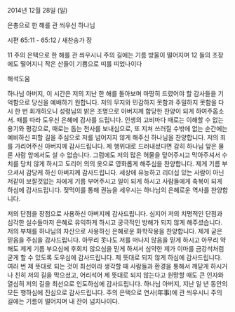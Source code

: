 2014년 12월 28일 (일)

은총으로 한 해를 관 씌우신 하나님



시편 65:11 - 65:12 / 새찬송가  장


11 주의 은택으로 한 해를 관 씌우시니 주의 길에는 기름 방울이 떨어지며 12 들의 초장에도 떨어지니 작은 산들이 기쁨으로 띠를 띠었나이다

해석도움





하나님 아버지, 이 시간은 저의 지난 한 해를 돌아보며 마땅히 드렸어야 할 감사들을 기억함으로 당신을 예배하기 원합니다. 저의 무지와 민감하지 못함과 주밀하지 못함을 다시 한 번 회개하오니 성령님의 밝은 조명으로 아버지께 합당한 찬양이 되게 하여주옵소서.
때를 따라 도우신 은혜에 감사를 드립니다. 인생의 고비마다 때로는 이해할 수 없는 용기와 평강으로, 때로는 돕는 천사를 보내심으로, 또 지쳐 쓰러질 수밖에 없는 순간에는 예비하신 피할 길을 주심으로 저를 넘어지지 않게 해주신 하나님을 찬양합니다.
저의 죄를 가리어주신 아버지께 감사드립니다. 제 행위대로 드러내셨다면 감히 하나님 앞은 물론 사람 앞에서도 설 수 없습니다. 그럼에도 저의 많은 허물을 덮어주시고 막아주셔서 수치를 당치 않게 하시고 도리어 의의 옷으로 영화롭게 해주심을 찬양합니다.
제게 기름 부으셔서 감당케 하신 아버지께 감사드립니다. 세상에 유능하고 리더십 있는 사람이 아닌 저같이 보잘것없는 자에게 기름 부어주시고 일이 되게 하시고 사람들에게 축복이 되게 하심에 감사드립니다. 젖먹이를 통해 권능을 세우시는 하나님의 은혜로운 역사를 찬양합니다. 

저의 단점을 장점으로 사용하신 아버지께 감사드립니다. 심지어 저의 치명적인 단점과 심각한 실수들마저 은혜로 유익하게 하시고 궁극적인 방해가 되지 않게 해주셨습니다. 저의 부채를 하나님의 자산으로 사용하신 은혜로운 화학작용을 찬양합니다.
제게 굳은 믿음을 주심을 감사드립니다. 아무리 못나도 저를 떠나지 않음을 믿게 하시고 아무리 약해도 제게 기름 부으심에 후회치 않으심을 믿게 하셔서 심약한 제가 이마를 금강석처럼 굳게 할 수 있도록 도우심에 감사드립니다.
제 뜻대로 되지 않게 하심에 감사드립니다. 여러 번 제 뜻대로 되는 것이 최선이라 생각할 때 사람들과 환경을 통해서 깨닫게 하시거나 친히 저의 길을 막으셨고, 어리석어 제 뜻대로 되지 않는다고 원망할 때도 큰 인자와 열심히 저의 길을 최선으로 인도하심에 감사드립니다.
하나님 아버지, 지난 일 년 동안의 모든 행하심에 진심으로 감사드립니다. 주의 은택으로 연사(年事)에 관 씌우시니 주의 길에는 기름이 떨어지며 내 잔이 넘치나이다.